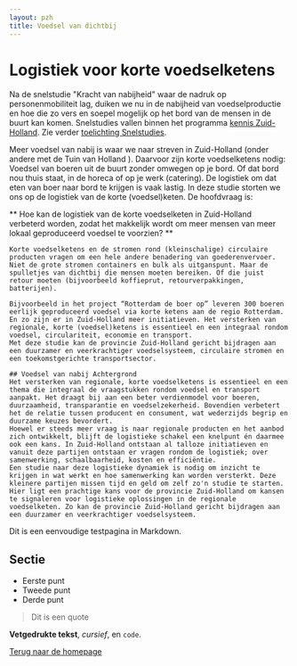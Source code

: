 ```yaml
---
layout: pzh
title: Voedsel van dichtbij
---
```

# Logistiek voor korte voedselketens


<div class="tekstblok">
  Na de snelstudie "Kracht van nabijheid" waar de nadruk op personenmobiliteit lag, duiken we nu in de nabijheid van voedselproductie en hoe die zo vers en soepel mogelijk op het bord van de mensen in de buurt kan komen.
  Snelstudies vallen binnen het programma <a href="https://www.zuid-holland.nl/overons/kennis-zuid-holland/" target="_blank">kennis Zuid-Holland</a>. Zie verder <a href="snelstudie-werkwijzer.html">toelichting Snelstudies</a>.
 
</div>


 Meer voedsel van nabij is waar we naar streven in Zuid-Holland (onder andere met de Tuin van Holland ). Daarvoor zijn korte voedselketens nodig: Voedsel van boeren uit de buurt zonder omwegen op je bord. Of dat bord nou thuis staat, in de horeca of op je werk (catering).  De logistiek om dat eten van boer naar bord te krijgen is vaak lastig. In deze studie storten we ons op de logistiek van de korte (voedsel)keten. De hoofdvraag is: 

** Hoe kan de logistiek van de korte voedselketen in Zuid-Holland verbeterd worden, zodat het makkelijk wordt om meer mensen van meer lokaal geproduceerd voedsel te voorzien? **


    Korte voedselketens en de stromen rond (kleinschalige) circulaire producten vragen om een hele andere benadering van goederenvervoer. Niet de grote stromen containers en bulk als uitganspunt. Maar de spulletjes van dichtbij die mensen moeten bereiken. Of die juist retour moeten (bijvoorbeeld koffieprut, retourverpakkingen, batterijen).

    Bijvoorbeeld in het project “Rotterdam de boer op” leveren 300 boeren eerlijk geproduceerd voedsel via korte ketens aan de regio Rotterdam. En zo zijn er in Zuid-Holland meer initiatieven. Het versterken van regionale, korte (voedsel)ketens is essentieel en een integraal rondom voedsel, circulariteit, economie en transport.
    Met deze studie kan de provincie Zuid-Holland gericht bijdragen aan een duurzamer en veerkrachtiger voedselsysteem, circulaire stromen en een toekomstgerichte transportsector.

    ## Voedsel van nabij Achtergrond
    Het versterken van regionale, korte voedselketens is essentieel en een thema die integraal de vraagstukken rondom voedsel en transport aanpakt. Het draagt bij aan een beter verdienmodel voor boeren, duurzaamheid, transparantie en voedselzekerheid. Bovendien verbetert het de relatie tussen producent en consument, wat wederzijds begrip en duurzame keuzes bevordert.
    Hoewel er steeds meer vraag is naar regionale producten en het aanbod zich ontwikkelt, blijft de logistieke schakel een knelpunt én daarmee ook een kans. In Zuid-Holland ontstaan al talloze initiatieven en vanuit deze partijen ontstaan er vragen rondom de logistiek; over samenwerking, schaalbaarheid, kosten en efficiëntie.
    Een studie naar deze logistieke dynamiek is nodig om inzicht te krijgen in wat werkt en hoe samenwerking kan worden versterkt. Deze kleinere partijen missen tijd en geld om zelf zo'n studie te starten. Hier ligt een prachtige kans voor de provincie Zuid-Holland om kansen te signaleren voor logistieke oplossingen in de regionale voedselketen. Zo kan de provincie Zuid-Holland gericht bijdragen aan een duurzamer en veerkrachtiger voedselsysteem.


Dit is een eenvoudige testpagina in Markdown.

## Sectie

- Eerste punt
- Tweede punt
- Derde punt

> Dit is een quote

**Vetgedrukte tekst**, *cursief*, en `code`.

[Terug naar de homepage](index.html)
